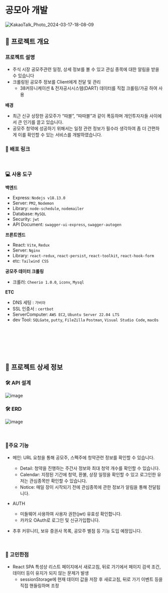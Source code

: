 # 공모아 개발
![KakaoTalk_Photo_2024-03-17-18-08-09](https://github.com/imjjun0117/node-react-gongmoa/assets/84663172/f679985b-aefa-4c39-8f69-d4673005e3a7)


## 📙 프로젝트 개요
### 프로젝트 설명
- 주식 시장 공모주관련 일정, 상세 정보를 볼 수 있고 관심 종목에 대한 알림을 받을 수 있습니다
- 크롤링된 공모주 정보를 Client에게 전달 및 관리
    - 38커뮤니케이션 & 전자공시시스템(DART) 데이터를 직접 크롤링/가공 하여 사용


**배경**
- 최근 신규 상장한 공모주가 “따블”, “따따블”과 같이 폭등하며 개인투자자들 사이에서 큰 인기를 끌고 있습니다.
- 공모주 청약에 성공하기 위해서는 일정 관련 정보가 필수라 생각하여 좀 더 간편하게 이를 확인할 수 있는 서비스를 개발하였습니다.

### 🔗 배포 링크
<!-- - https://www.gongmoa.site -->

<br/>

### 💻 사용 도구

**백엔드**

- Express: `Nodejs v18.13.0`
- Server: `PM2`, `Nodemon`
- Library: `node-schedule`, `nodemailer`
- Database: `MySQL`
- Security: `jwt`
- API Document: `swagger-ui-express`, `swagger-autogen`

**프론트엔드**

- React:  `Vite`, `Redux`
- Server: `Nginx`
- Library: `react-redux`, `react-persist`, `react-toolkit`, `react-hook-form`
- etc: `Tailwind CSS`

**공모주 데이터 크롤링**

- 크롤러: `Cheerio 1.0.0`, `iconv`, `Mysql`

**ETC**

- DNS 세팅 : `가비아`
- SSL 인증서 : `certbot` 
- ServerComputer: `AWS EC2`, `Ubuntu Server 22.04 LTS`
- dev Tool: `SQLGate`, `putty`, `FileZilla` `Postman`, `Visual Studio Code`, `macOs`

<br/>

<br/><br/><br/>


## 📖 프로젝트 상세 정보
### 🛠 API 설계
![image](https://github.com/imjjun0117/node-react-gongmoa/assets/84663172/c7763670-04f7-42e9-a3b0-d8f7ad5a3058)

### 🛠 ERD
![image](https://github.com/imjjun0117/node-react-gongmoa/assets/84663172/e00c39b7-5b76-472b-a9b4-e7838a05537a)


<br/>

###  📱주요 기능
- 메인: URL 요청을 통해 공모주, 스펙주에 청약관련 정보를 확인할 수 있습니다.
  - Detail: 청약을 진행하는 주간사 정보와 최대 청약 개수를 확인할 수 있습니다.
  - Calendar: 지정된 기간에 청약, 환불, 상장 일정을 확인할 수 있고 로그인한 유저는 관심종목만 확인할 수 있습니다.
  - Notice: 매일 장이 시작되기 전에 관심종목에 관한 정보가 알림을 통해 전달됩니다.
- AUTH
  - 미들웨어 사용하여 사용자 권한(jwt) 유효성 확인합니다.
  - 카카오 OAuth로 로그인 및 신규가입합니다.
    
- 추후 커뮤니티, 보유 증권사 목록, 공모주 별점 등 기능 도입 예정입니다.
<!--   - SwaggerLink : http://server.dbsg.co.kr:8080/swagger-ui/index.html
![image](https://user-images.githubusercontent.com/10378777/223958261-832ce4fd-a0cb-4c4d-a88b-d1d50e4f14c7.png) -->

<br/>



### 🤔 고민한점
 - React SPA 특성상 리스트 페이지에서 새로고침, 뒤로 가기에서 페이지 검색 조건, 데이터 등이 유지가 되지 않는 문제가 발생
    - sessionStorage에 현재 데이터 값을 저장 후 새로고침, 뒤로 가기 이벤트 등을 직접 핸들링하며 조정
     
